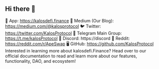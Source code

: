 ## Hi there 👋



 
 🌈 App: https://kalosdefi.finance
📰 Medium (Our Blog): https://medium.com/@kalosprotocol
🐦 Twitter: https://twitter.com/KalosProtocol
💬 Telegram Main Group: https://t.me/kalosProtocol
👾 Discord: https://discord
🤩 Reddit: https://reddit.com/r/ApeSwap
🖥 GitHub: https://github.com/KalosProtocol
Interested in learning more about kalosdefi.Finance? Head over to our official documentation to read and learn more about our features, functionality, DAO, and ecosystem!
 

